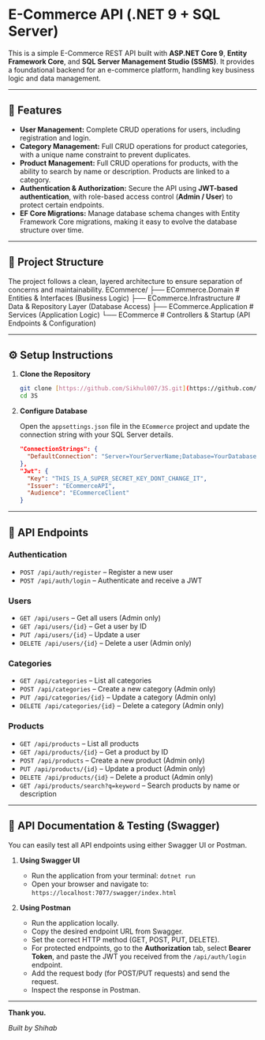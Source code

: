 # E-Commerce API (.NET 9 + SQL Server)

This is a simple E-Commerce REST API built with **ASP.NET Core 9**, **Entity Framework Core**, and **SQL Server Management Studio (SSMS)**. It provides a foundational backend for an e-commerce platform, handling key business logic and data management.

---

## 🚀 Features

* **User Management:** Complete CRUD operations for users, including registration and login.
* **Category Management:** Full CRUD operations for product categories, with a unique name constraint to prevent duplicates.
* **Product Management:** Full CRUD operations for products, with the ability to search by name or description. Products are linked to a category.
* **Authentication & Authorization:** Secure the API using **JWT-based authentication**, with role-based access control (**Admin / User**) to protect certain endpoints.
* **EF Core Migrations:** Manage database schema changes with Entity Framework Core migrations, making it easy to evolve the database structure over time.

---

## 📂 Project Structure

The project follows a clean, layered architecture to ensure separation of concerns and maintainability.
ECommerce/
├── ECommerce.Domain         # Entities & Interfaces (Business Logic)
├── ECommerce.Infrastructure # Data & Repository Layer (Database Access)
├── ECommerce.Application    # Services (Application Logic)
└── ECommerce                # Controllers & Startup (API Endpoints & Configuration)

---

## ⚙️ Setup Instructions

1.  **Clone the Repository**

    ```bash
    git clone [https://github.com/Sikhul007/3S.git](https://github.com/Sikhul007/3S.git)
    cd 3S
    ```

2.  **Configure Database**

    Open the `appsettings.json` file in the `ECommerce` project and update the connection string with your SQL Server details.

    ```json
    "ConnectionStrings": {
      "DefaultConnection": "Server=YourServerName;Database=YourDatabaseName;Trusted_Connection=True;TrustServerCertificate=True;"
    },
    "Jwt": {
      "Key": "THIS_IS_A_SUPER_SECRET_KEY_DONT_CHANGE_IT",
      "Issuer": "ECommerceAPI",
      "Audience": "ECommerceClient"
    }
    ```

---

## 🔑 API Endpoints

### Authentication

* `POST /api/auth/register` – Register a new user
* `POST /api/auth/login` – Authenticate and receive a JWT

### Users

* `GET /api/users` – Get all users (Admin only)
* `GET /api/users/{id}` – Get a user by ID
* `PUT /api/users/{id}` – Update a user
* `DELETE /api/users/{id}` – Delete a user (Admin only)

### Categories

* `GET /api/categories` – List all categories
* `POST /api/categories` – Create a new category (Admin only)
* `PUT /api/categories/{id}` – Update a category (Admin only)
* `DELETE /api/categories/{id}` – Delete a category (Admin only)

### Products

* `GET /api/products` – List all products
* `GET /api/products/{id}` – Get a product by ID
* `POST /api/products` – Create a new product (Admin only)
* `PUT /api/products/{id}` – Update a product (Admin only)
* `DELETE /api/products/{id}` – Delete a product (Admin only)
* `GET /api/products/search?q=keyword` – Search products by name or description

---

## 📝 API Documentation & Testing (Swagger)

You can easily test all API endpoints using either Swagger UI or Postman.

1.  **Using Swagger UI**
    * Run the application from your terminal: `dotnet run`
    * Open your browser and navigate to: `https://localhost:7077/swagger/index.html`

2.  **Using Postman**
    * Run the application locally.
    * Copy the desired endpoint URL from Swagger.
    * Set the correct HTTP method (GET, POST, PUT, DELETE).
    * For protected endpoints, go to the **Authorization** tab, select **Bearer Token**, and paste the JWT you received from the `/api/auth/login` endpoint.
    * Add the request body (for POST/PUT requests) and send the request.
    * Inspect the response in Postman.

---

**Thank you.**

*Built by Shihab*
